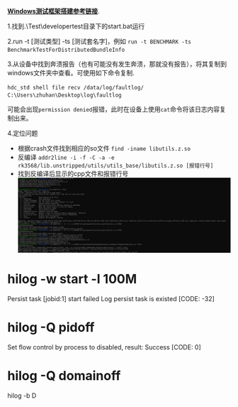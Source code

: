 [**Windows测试框架搭建参考链接**](https://gitee.com/openharmony/test_developertest#windows%E7%8E%AF%E5%A2%83%E6%89%A7%E8%A1%8C).

1.找到.\Test\developertest目录下的start.bat运行

2.run -t [测试类型] -ts [测试套名字]，例如
`run -t BENCHMARK -ts BenchmarkTestForDistributedBundleInfo`

3.从设备中找到奔溃报告（也有可能没有发生奔溃，那就没有报告），将其复制到windows文件夹中查看。可使用如下命令复制.

`hdc_std shell file recv /data/log/faultlog/ C:\Users\zhuhan\Desktop\log\faultlog`

可能会出现`permission denied`报错，此时在设备上使用`cat`命令将该日志内容复制出来。

4.定位问题

  * 根据crash文件找到相应的so文件 `find -iname libutils.z.so`
  * 反编译 `addr2line -i -f -C -a -e rk3568/lib.unstripped/utils/utils_base/libutils.z.so [报错行号]`
  * 找到反编译后显示的cpp文件和报错行号
![](pic\Benchmark定位问题.png)


# hilog -w start -l 100M
Persist task [jobid:1] start failed
Log persist task is existed [CODE: -32]
# hilog -Q pidoff
Set flow control by process to disabled, result: Success [CODE: 0]
# hilog -Q domainoff

hilog -b D






